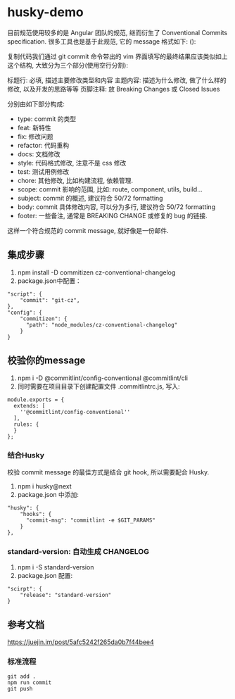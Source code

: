 # husky-demo
目前规范使用较多的是 Angular 团队的规范, 继而衍生了 Conventional Commits specification. 很多工具也是基于此规范, 它的 message 格式如下:
<type>(<scope>): <subject>
<BLANK LINE>
<body>
<BLANK LINE>
<footer>
复制代码我们通过 git commit 命令带出的 vim 界面填写的最终结果应该类似如上这个结构, 大致分为三个部分(使用空行分割):

标题行: 必填, 描述主要修改类型和内容
主题内容: 描述为什么修改, 做了什么样的修改, 以及开发的思路等等
页脚注释: 放 Breaking Changes 或 Closed Issues

分别由如下部分构成:

+ type: commit 的类型
+ feat: 新特性
+ fix: 修改问题
+ refactor: 代码重构
+ docs: 文档修改
+ style: 代码格式修改, 注意不是 css 修改
+ test: 测试用例修改
+ chore: 其他修改, 比如构建流程, 依赖管理.
+ scope: commit 影响的范围, 比如: route, component, utils, build...
+ subject: commit 的概述, 建议符合  50/72 formatting
+ body: commit 具体修改内容, 可以分为多行, 建议符合 50/72 formatting
+ footer: 一些备注, 通常是 BREAKING CHANGE 或修复的 bug 的链接.

这样一个符合规范的 commit message, 就好像是一份邮件.

## 集成步骤
1. npm install -D commitizen cz-conventional-changelog
2. package.json中配置：  

```
"script": {
    "commit": "git-cz",
},
"config": {
    "commitizen": {
      "path": "node_modules/cz-conventional-changelog"
    }
}
```

## 校验你的message
1. npm i -D @commitlint/config-conventional @commitlint/cli
2. 同时需要在项目目录下创建配置文件 .commitlintrc.js, 写入:

```
module.exports = {
  extends: [
    ''@commitlint/config-conventional''
  ],
  rules: {
  }
};
```

### 结合Husky
校验 commit message 的最佳方式是结合 git hook, 所以需要配合 Husky.
1. npm i husky@next
2. package.json 中添加:   

```
"husky": {
    "hooks": {
      "commit-msg": "commitlint -e $GIT_PARAMS"
    }
},
```

### standard-version: 自动生成 CHANGELOG
1. npm i -S standard-version
2. package.json 配置:

```
"scirpt": {
    "release": "standard-version"
}
```


## 参考文档
https://juejin.im/post/5afc5242f265da0b7f44bee4

### 标准流程
```
git add .
npm run commit
git push
```